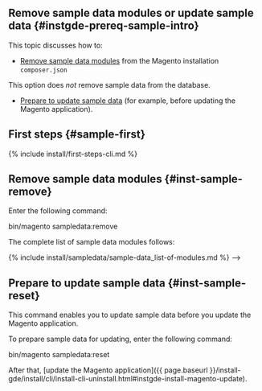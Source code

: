 ## Remove sample data modules or update sample data {#instgde-prereq-sample-intro}

This topic discusses how to:

* [Remove sample data modules](#inst-sample-remove) from the Magento installation `composer.json`

 This option does *not* remove sample data from the database.
* [Prepare to update sample data](#inst-sample-reset) (for example, before updating the Magento application).

## First steps {#sample-first}

{% include install/first-steps-cli.md %}

## Remove sample data modules {#inst-sample-remove}

Enter the following command:

 bin/magento sampledata:remove

The complete list of sample data modules follows:

{% include install/sampledata/sample-data_list-of-modules.md %} -->

## Prepare to update sample data   {#inst-sample-reset}

This command enables you to update sample data before you update the Magento application.

To prepare sample data for updating, enter the following command:

 bin/magento sampledata:reset

After that, [update the Magento application]({{ page.baseurl }}/install-gde/install/cli/install-cli-uninstall.html#instgde-install-magento-update).
